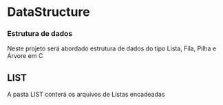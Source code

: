 # DataStructure

<h3>Estrutura de dados</h3>

<p>Neste projeto será abordado estrutura de dados do tipo
Lista, Fila, Pilha e Árvore em C</p>

## LIST
<p>A pasta LIST conterá os arquivos de Listas encadeadas</p>